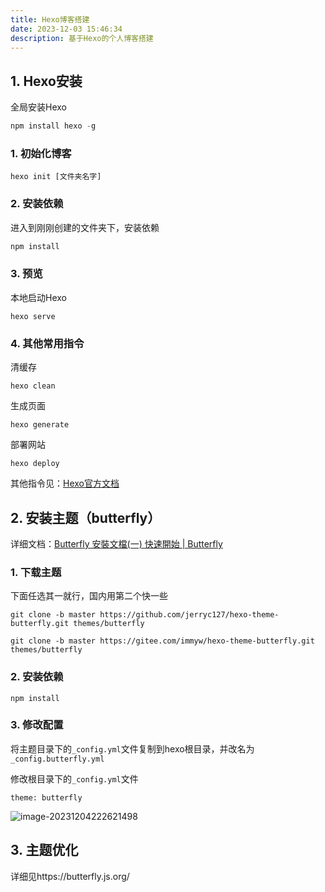 ```yaml
---
title: Hexo博客搭建
date: 2023-12-03 15:46:34
description: 基于Hexo的个人博客搭建
---
```


## 1. Hexo安装

全局安装Hexo

```javascript
npm install hexo -g
```

### 1. 初始化博客

```
hexo init [文件夹名字]
```

### 2. 安装依赖

进入到刚刚创建的文件夹下，安装依赖

```javascript
npm install
```

### 3. 预览

本地启动Hexo

```
hexo serve
```

### 4. 其他常用指令

清缓存

```
hexo clean
```

生成页面

```
hexo generate
```

部署网站

```
hexo deploy
```

其他指令见：[Hexo官方文档](https://hexo.io/zh-cn/docs/commands)

## 2. 安装主题（butterfly）

详细文档：[Butterfly 安裝文檔(一) 快速開始 | Butterfly](https://butterfly.js.org/posts/21cfbf15/)

### 1. 下载主题

下面任选其一就行，国内用第二个快一些

```
git clone -b master https://github.com/jerryc127/hexo-theme-butterfly.git themes/butterfly

git clone -b master https://gitee.com/immyw/hexo-theme-butterfly.git themes/butterfly
```

### 2. 安装依赖

```
npm install
```

### 3. 修改配置

将主题目录下的`_config.yml`文件复制到hexo根目录，并改名为`_config.butterfly.yml`

修改根目录下的`_config.yml`文件
```
theme: butterfly
```

![image-20231204222621498](https://cdn.jsdelivr.net/gh/June-PJ/PicGo-PJ/img/image-20231204222621498.png)

## 3. 主题优化

详细见https://butterfly.js.org/
